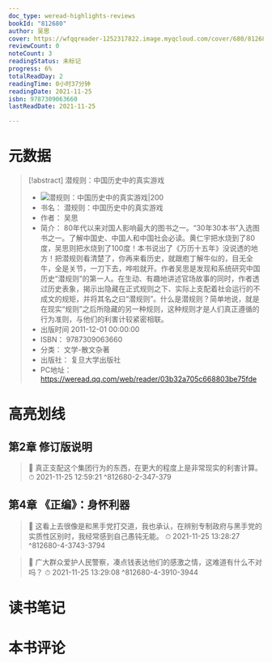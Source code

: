 ```yaml
---
doc_type: weread-highlights-reviews
bookId: "812680"
author: 吴思
cover: https://wfqqreader-1252317822.image.myqcloud.com/cover/680/812680/t7_812680.jpg
reviewCount: 0
noteCount: 3
readingStatus: 未标记
progress: 6%
totalReadDay: 2
readingTime: 0小时37分钟
readingDate: 2021-11-25
isbn: 9787309063660
lastReadDate: 2021-11-25

---
```

# 元数据
> [!abstract] 潜规则：中国历史中的真实游戏
> - ![ 潜规则：中国历史中的真实游戏|200](https://wfqqreader-1252317822.image.myqcloud.com/cover/680/812680/t7_812680.jpg)
> - 书名： 潜规则：中国历史中的真实游戏
> - 作者： 吴思
> - 简介：     80年代以来对国人影响最大的图书之一。“30年30本书”入选图书之一。了解中国史、中国人和中国社会必读。黄仁宇把水烧到了80度，吴思则把水烧到了100度！本书说出了《万历十五年》没说透的地方！把潜规则看清楚了，你再来看历史，就跟庖丁解牛似的，目无全牛，全是关节，一刀下去，哗啦就开。作者吴思是发现和系统研究中国历史“潜规则”的第一人。在生动、有趣地讲述官场故事的同时，作者透过历史表象，揭示出隐藏在正式规则之下、实际上支配着社会运行的不成文的规矩，并将其名之曰“潜规则”。什么是潜规则？简单地说，就是在现实“规则”之后所隐藏的另一种规则，这种规则才是人们真正遵循的行为准则，与他们的利害计较紧密相联。
> - 出版时间 2011-12-01 00:00:00
> - ISBN： 9787309063660
> - 分类： 文学-散文杂著
> - 出版社： 复旦大学出版社
> - PC地址：https://weread.qq.com/web/reader/03b32a705c668803be75fde

# 高亮划线

## 第2章 修订版说明

> 📌 真正支配这个集团行为的东西，在更大的程度上是非常现实的利害计算。 
> ⏱ 2021-11-25 12:59:21 ^812680-2-347-379

## 第4章 《正编》：身怀利器

> 📌 这看上去很像是和黑手党打交道，我也承认，在辨别专制政府与黑手党的实质性区别时，我经常感到自己愚钝无能。 
> ⏱ 2021-11-25 13:28:27 ^812680-4-3743-3794

> 📌 广大群众爱护人民警察，凑点钱表达他们的感激之情，这难道有什么不对吗？ 
> ⏱ 2021-11-25 13:29:08 ^812680-4-3910-3944

# 读书笔记

# 本书评论

